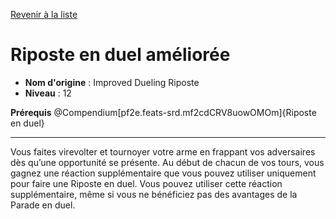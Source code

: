 [Revenir à la liste](..)

# Riposte en duel améliorée

 * **Nom d'origine** : Improved Dueling Riposte
 * **Niveau** : 12


<p><strong>Prérequis</strong> @Compendium[pf2e.feats-srd.mf2cdCRV8uowOMOm]{Riposte en duel}</p>
<hr>
<p>Vous faites virevolter et tournoyer votre arme en frappant vos adversaires dès qu’une opportunité se présente. Au début de chacun de vos tours, vous gagnez une réaction supplémentaire que vous pouvez utiliser uniquement pour faire une Riposte en duel. Vous pouvez utiliser cette réaction supplémentaire, même si vous ne bénéficiez pas des avantages de la Parade en duel.</p>